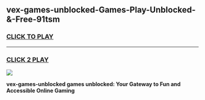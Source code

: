 
## vex-games-unblocked-Games-Play-Unblocked-&-Free-91tsm
<h3>
<a href="https://premium76.site?title=vex-games-unblocked&ref=24A">CLICK TO PLAY</a></h3>
<hr>

<h3>
<a href="https://premium76.site?title=vex-games-unblocked&ref=24A">CLICK 2 PLAY</a>
  
</h3>

<a href="https://premium76.site?title=vex-games-unblocked&ref=24A"><img src="https://clearcache.store/games.png"></a>


**vex-games-unblocked games unblocked: Your Gateway to Fun and Accessible Online Gaming**
